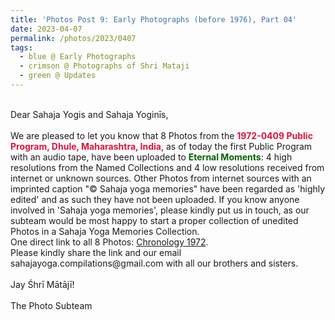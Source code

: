 ```yaml
---
title: 'Photos Post 9: Early Photographs (before 1976), Part 04'
date: 2023-04-07
permalink: /photos/2023/0407
tags:
  - blue @ Early Photographs
  - crimson @ Photographs of Shri Mataji
  - green @ Updates
---
```


<p>
<br>
Dear Sahaja Yogis and Sahaja Yoginīs,<br>
<br>
We are pleased to let you know that 8 Photos from the <font color="Crimson"><b>1972-0409 Public Program, Dhule, Maharashtra, India</b></font>, as of today the first Public Program with an audio tape, have been uploaded to <font color="DarkGreen"><b>Eternal Moments</b></font>: 4 high resolutions from the Named Collections and 4 low resolutions received from internet or unknown sources. Other Photos from internet sources with an imprinted caption "&copy Sahaja yoga memories" have been regarded as 'highly edited' and as such they have not been uploaded. If you know anyone involved in 'Sahaja yoga memories', please kindly put us in touch, as our subteam would be most happy to start a proper collection of unedited Photos in a Sahaja Yoga Memories Collection.<br>
One direct link to all 8 Photos: <a href="https://eternalmoments.smugmug.com/Chronology/1972"> Chronology 1972</a>.<br>
Please kindly share the link and our email sahajayoga.compilations@gmail.com with all our brothers and sisters.<br>

<br>
Jay Śhrī Mātājī!<br>
<br>
The Photo Subteam
</p>
